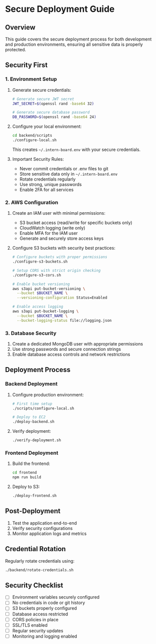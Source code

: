 # Secure Deployment Guide

## Overview

This guide covers the secure deployment process for both development and production environments, ensuring all sensitive data is properly protected.

## Security First

### 1. Environment Setup

1. Generate secure credentials:

   ```bash
   # Generate secure JWT secret
   JWT_SECRET=$(openssl rand -base64 32)

   # Generate secure database password
   DB_PASSWORD=$(openssl rand -base64 24)
   ```

2. Configure your local environment:
   ```bash
   cd backend/scripts
   ./configure-local.sh
   ```
   This creates `~/.intern-board.env` with your secure credentials.
3. Important Security Rules:
   - Never commit credentials or .env files to git
   - Store sensitive data only in `~/.intern-board.env`
   - Rotate credentials regularly
   - Use strong, unique passwords
   - Enable 2FA for all services

### 2. AWS Configuration

1. Create an IAM user with minimal permissions:

   - S3 bucket access (read/write for specific buckets only)
   - CloudWatch logging (write only)
   - Enable MFA for the IAM user
   - Generate and securely store access keys

2. Configure S3 buckets with security best practices:

   ```bash
   # Configure buckets with proper permissions
   ./configure-s3-buckets.sh

   # Setup CORS with strict origin checking
   ./configure-s3-cors.sh

   # Enable bucket versioning
   aws s3api put-bucket-versioning \
     --bucket $BUCKET_NAME \
     --versioning-configuration Status=Enabled

   # Enable access logging
   aws s3api put-bucket-logging \
     --bucket $BUCKET_NAME \
     --bucket-logging-status file://logging.json
   ```

### 3. Database Security

1. Create a dedicated MongoDB user with appropriate permissions
2. Use strong passwords and secure connection strings
3. Enable database access controls and network restrictions

## Deployment Process

### Backend Deployment

1. Configure production environment:

   ```bash
   # First time setup
   ./scripts/configure-local.sh

   # Deploy to EC2
   ./deploy-backend.sh
   ```

2. Verify deployment:
   ```bash
   ./verify-deployment.sh
   ```

### Frontend Deployment

1. Build the frontend:

   ```bash
   cd frontend
   npm run build
   ```

2. Deploy to S3:
   ```bash
   ./deploy-frontend.sh
   ```

## Post-Deployment

1. Test the application end-to-end
2. Verify security configurations
3. Monitor application logs and metrics

## Credential Rotation

Regularly rotate credentials using:

```bash
./backend/rotate-credentials.sh
```

## Security Checklist

- [ ] Environment variables securely configured
- [ ] No credentials in code or git history
- [ ] S3 buckets properly configured
- [ ] Database access restricted
- [ ] CORS policies in place
- [ ] SSL/TLS enabled
- [ ] Regular security updates
- [ ] Monitoring and logging enabled
